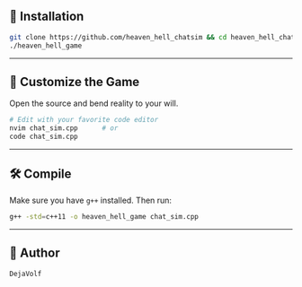 ## 🚀 Installation
```bash
git clone https://github.com/heaven_hell_chatsim && cd heaven_hell_chatsim
./heaven_hell_game
```

---

## 🔧 Customize the Game
Open the source and bend reality to your will.

```bash
# Edit with your favorite code editor
nvim chat_sim.cpp      # or
code chat_sim.cpp
```

---

## 🛠️ Compile
Make sure you have `g++` installed. Then run:

```bash
g++ -std=c++11 -o heaven_hell_game chat_sim.cpp
```

---

## 👤 Author
```text
DejaVolf
```
